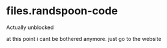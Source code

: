 # files.randspoon-code
Actually unblocked

at this point i cant be bothered anymore.
just go to the website
